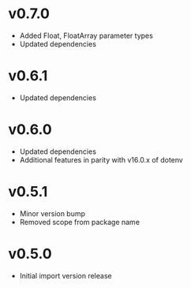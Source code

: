 # v0.7.0
* Added Float, FloatArray parameter types
* Updated dependencies

# v0.6.1
* Updated dependencies

# v0.6.0
* Updated dependencies
* Additional features in parity with v16.0.x of dotenv

# v0.5.1
* Minor version bump
* Removed scope from package name

# v0.5.0
* Initial import version release